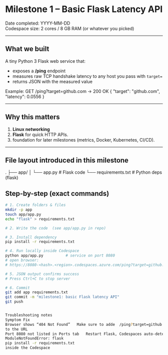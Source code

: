 # Milestone 1 – Basic Flask Latency API

Date completed: YYYY-MM-DD  
Codespace size: 2 cores / 8 GB RAM (or whatever you picked)

---

## What we built

A tiny Python 3 Flask web service that:

* exposes a **/ping** endpoint
* measures raw TCP handshake latency to any host you pass with `target=`
* returns JSON with the measured value

Example:
GET /ping?target=github.com → 200 OK { "target": "github.com", "latency": 0.0556 }

---

## Why this matters

1. **Linux networking**
2. **Flask** for quick HTTP APIs.  
3. foundation for later milestones (metrics, Docker, Kubernetes, CI/CD).

---

## File layout introduced in this milestone

. ├── app/ │ └── app.py # Flask code └── requirements.txt # Python deps (flask)



## Step-by-step (exact commands)

```bash
# 1. Create folders & files
mkdir -p app
touch app/app.py
echo "flask" > requirements.txt

# 2. Write the code  (see app/app.py in repo)

# 3. Install dependency
pip install -r requirements.txt

# 4. Run locally inside Codespace
python app/app.py          # service on port 8080
# open browser:
# https://8080-<hash>.<region>.codespaces.azure.com/ping?target=github.com

# 5. JSON output confirms success
# Press Ctrl+C to stop server

# 6. Commit
git add app requirements.txt
git commit -m "milestone1: basic Flask latency API"
git push


Troubleshooting notes
Symptom	Fix
Browser shows “404 Not Found”	Make sure to adde  /ping?target=github.com
to the URL
Port 8080 not listed in Ports tab	Restart Flask, Codespaces auto-detects active ports
ModuleNotFoundError: flask
pip install -r requirements.txt
inside the Codespace